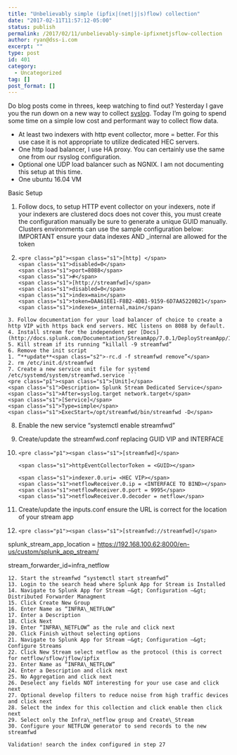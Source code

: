 ```yaml
---
title: "Unbelievably simple (ipfix|(net|j|s)flow) collection"
date: "2017-02-11T11:57:12-05:00"
status: publish
permalink: /2017/02/11/unbelievably-simple-ipfixnetjsflow-collection
author: ryan@dss-i.com
excerpt: ""
type: post
id: 401
category:
  - Uncategorized
tag: []
post_format: []
---
```


Do blog posts come in threes, keep watching to find out? Yesterday I gave you the run down on a new way to collect [syslog](http://www.rfaircloth.com/2017/02/10/building-perfect-syslog-collection-infrastructure/). Today I’m going to spend some time on a simple low cost and performant way to collect flow data.

- At least two indexers with http event collector, more = better. For this use case it is not appropriate to utilize dedicated HEC servers.
- One http load balancer, I use HA proxy. You can certainly use the same one from our rsyslog configuration.
- Optional one UDP load balancer such as NGNIX. I am not documenting this setup at this time.
- One ubuntu 16.04 VM

Basic Setup

1. Follow docs, to setup HTTP event collector on your indexers, note if your indexers are clustered docs does not cover this, you must create the configuration manually be sure to generate a unique GUID manually. Clusters environments can use the sample configuration below: IMPORTANT ensure your data indexes AND \_internal are allowed for the token
2. ```
   <pre class="p1"><span class="s1">[http] </span>
   <span class="s1">disabled=0</span>
   <span class="s1">port=8088</span>
   <span class="s1">#</span>
   <span class="s1">[http://streamfwd]</span>
   <span class="s1">disabled=0</span>
   <span class="s1">index=main</span>
   <span class="s1">token=DAA61EE1-F8B2-4DB1-9159-6D7AA5220B21</span>
   <span class="s1">indexes=_internal,main</span>
   ```

````
3. Follow documentation for your load balancer of choice to create a http VIP with https back end servers. HEC listens on 8088 by default.
4. Install stream for the independent per [Docs](http://docs.splunk.com/Documentation/StreamApp/7.0.1/DeployStreamApp/InstallStreamForwarderonindependentmachine)
5. Kill stream if its running “killall -9 streamfwd”
6. Remove the init script
1. “**update**<span class="s2">-rc.d -f streamfwd remove”</span>
2. rm /etc/init.d/streamfwd
7. Create a new service unit file for systemd /etc/systemd/system/streamfwd.service ```
<pre class="p1"><span class="s1">[Unit]</span>
<span class="s1">Description= Splunk Stream Dedicated Service</span>
<span class="s1">After=syslog.target network.target</span>
<span class="s1">[Service]</span>
<span class="s1">Type=simple</span>
<span class="s1">ExecStart=/opt/streamfwd/bin/streamfwd -D</span>
````

8. Enable the new service “systemctl enable streamfwd”
9. Create/update the streamfwd.conf replacing GUID VIP and INTERFACE
10. ```
    <pre class="p1"><span class="s1">[streamfwd]</span>

    <span class="s1">httpEventCollectorToken = <GUID></span>

    <span class="s1">indexer.0.uri= <HEC VIP></span>
    <span class="s1">netflowReceiver.0.ip = <INTERFACE TO BIND></span>
    <span class="s1">netflowReceiver.0.port = 9995</span>
    <span class="s1">netflowReceiver.0.decoder = netflow</span>
    ```

11. Create/update the inputs.conf ensure the URL is correct for the location of your stream app
12. ```
    <pre class="p1"><span class="s1">[streamfwd://streamfwd]</span>
    ```

<span class="s1">splunk_stream_app_location = https://192.168.100.62:8000/en-us/custom/splunk_app_stream/</span>

<span class="s1">stream_forwarder_id=infra_netflow</span>

```
12. Start the streamfwd “systemctl start streamfwd”
13. Login to the search head where Splunk App for Stream is Installed
14. Navigate to Splunk App for Stream –&gt; Configuration –&gt; Distributed Forwarder Managment
15. Click Create New Group
16. Enter Name as “INFRA\_NETFLOW”
17. Enter a Description
18. Click Next
19. Enter “INFRA\_NETFLOW” as the rule and click next
20. Click Finish without selecting options
21. Navigate to Splunk App for Stream –&gt; Configuration –&gt; Configure Streams
22. Click New Stream select netflow as the protocol (this is correct for netflow/sflow/jflow/ipfix
23. Enter Name as “INFRA\_NETFLOW”
24. Enter a Description and click next
25. No Aggregation and click next
26. Deselect any fields NOT interesting for your use case and click next
27. Optional develop filters to reduce noise from high traffic devices and click next
28. Select the index for this collection and click enable then click next
29. Select only the Infra\_netflow group and Create\_Stream
30. Configure your NETFLOW generator to send records to the new streamfwd

Validation! search the index configured in step 27
```
